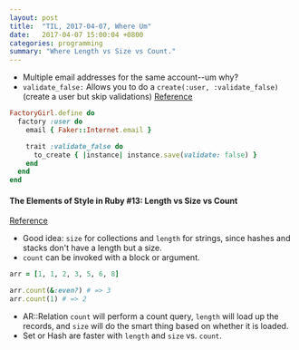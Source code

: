 ```yaml
---
layout: post
title:  "TIL, 2017-04-07, Where Um"
date:   2017-04-07 15:00:04 +0800
categories: programming
summary: "Where Length vs Size vs Count."
---
```


- Multiple email addresses for the same account--um why?
- `validate_false:` Allows you to do a `create(:user, :validate_false)` (create a user but skip validations) [Reference](https://github.com/thoughtbot/factory_girl/issues/578)

``` ruby
FactoryGirl.define do
  factory :user do
    email { Faker::Internet.email }

    trait :validate_false do
      to_create { |instance| instance.save(validate: false) }
    end
  end
end
```

#### The Elements of Style in Ruby #13: Length vs Size vs Count
[Reference](http://batsov.com/articles/2014/02/17/the-elements-of-style-in-ruby-number-13-length-vs-size-vs-count/)

- Good idea: `size` for collections and `length` for strings, since hashes and stacks don't have a length but a size.
- `count` can be invoked with a block or argument.

``` ruby
arr = [1, 1, 2, 3, 5, 6, 8]

arr.count(&:even?) # => 3
arr.count(1) # => 2
```

- AR::Relation `count` will perform a count query, `length` will load up the records, and `size` will do the smart thing based on whether it is loaded.
- Set or Hash are faster with `length` and `size` vs. `count`.

